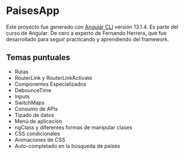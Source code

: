 # PaisesApp

Este proyecto fue generado con [Angular CLI](https://github.com/angular/angular-cli) versión 13.1.4. Es parte del curso de Angular: De cero a experto de Fernando Herrera, que fue desarrollado para seguir practicando y aprendiendo del framework. 

## Temas puntuales
 - Rutas
 - RouterLink y RouterLinkActivate
 - Componentes Especializados
 - DebounceTime
 - Inputs
 - SwitchMaps
 - Consumo de APIs
 - Tipado de datos
 - Menú de aplicación
 - ngClass y diferentes formas de manipular clases
 - CSS condicionales
 - Animaciones de CSS
 - Auto-completado en la búsqueda de países
